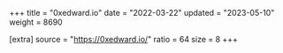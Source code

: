 +++
title = "0xedward.io"
date = "2022-03-22"
updated = "2023-05-10"
weight = 8690

[extra]
source = "https://0xedward.io/"
ratio = 64
size = 8
+++
